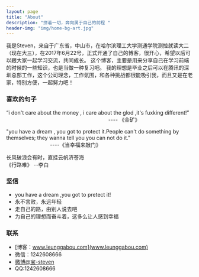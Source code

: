 ```yaml
---
layout: page
title: "About"
description: "拼着一切，奔向属于自己的前程 "
header-img: "img/home-bg-art.jpg"
---
```



<center>
</center>

我是Steven，来自于广东省，中山市，在哈尔滨理工大学测通学院测控就读大二（现在大三），在2017年6月22号，正式开通了自己的博客，很开心，希望以后可以跟大家一起学习交流，共同成长。
这个博客，主要是用来分享自己在学习前端的时候的一些知识，也是当做一种复习吧。
我的理想是毕业之后可以在腾讯的深圳总部工作，这个公司理念，工作氛围，和各种挑战都很能吸引我，而且又是在老家，特别方便，一起努力吧！

### 喜欢的句子


>
“i don't care about the money , i care about the glod ,it's fuxking different!”
                                                                         ---- 《金矿》

>
"you have a dream , you got to protect it.People can't do something by themselves; they wanna tell you you can not do it."
                                                                         ----《当幸福来敲门》

>
长风破浪会有时，直挂云帆济苍海
                                                                        
                                                                        《行路难》 --李白





### 坚信


- you have a dream ,you got to pretect it!
- 永不言败，永远年轻
- 走自己的路，由别人说去吧
- 为自己的理想而奋斗着，这多么让人感到幸福



### 联系

- [博客：www.leunggabou.com](www.leunggabou.com)
- 微信：1242608666
- [微博@宝-steven](http://weibo.com/207775270)
- QQ:1242608666








